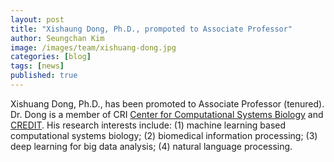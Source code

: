 ```yaml
---
layout: post
title: "Xishaung Dong, Ph.D., prompoted to Associate Professor"
author: Seungchan Kim
image: /images/team/xishuang-dong.jpg
categories: [blog]
tags: [news]
published: true
---
```


Xishuang Dong, Ph.D., has been promoted to Associate Professor (tenured).  Dr. Dong is a member of CRI [Center for Computational Systems Biology](https://ccsb.pvamu.edu) and [CREDIT](https://www.pvamu.edu/engineering/credit/).  His research interests include: (1) machine learning based computational systems biology; (2) biomedical information processing; (3) deep learning for big data analysis; (4) natural language processing.